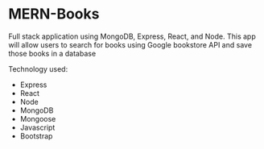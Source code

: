 # MERN-Books
Full stack application using MongoDB, Express, React, and Node. This app will allow users to search for books using Google bookstore API and save those books in a database

Technology used: 
- Express
- React
- Node
- MongoDB
- Mongoose
- Javascript
- Bootstrap
